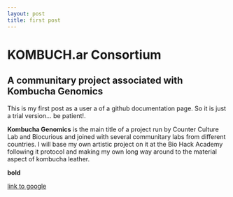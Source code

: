 ```yaml
---
layout: post
title: first post
---
```


# KOMBUCH.ar Consortium

## A communitary project associated with Kombucha Genomics

This is my first post as a user a of a github documentation page. So it is just a trial version... be patient!.

**Kombucha Genomics** is the main title of a project run by Counter Culture Lab and Biocurious and joined with several communitary labs from different countries. I will base my own artistic project on it at the Bio Hack Academy following it protocol and making my own long way around to the material aspect of kombucha leather. 

**bold**

[link to google](www.google.com)
